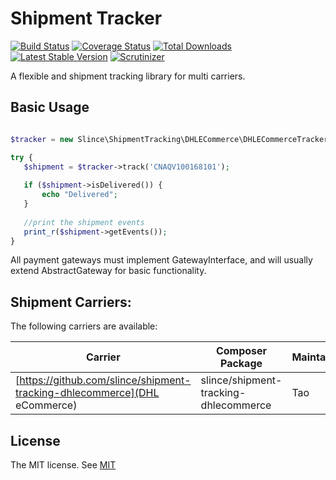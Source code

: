 # Shipment Tracker

[![Build Status](https://img.shields.io/travis/slince/shipment-tracking/master.svg?style=flat-square)](https://travis-ci.org/slince/shipment-tracking)
[![Coverage Status](https://img.shields.io/codecov/c/github/slince/shipment-tracking.svg?style=flat-square)](https://codecov.io/github/slince/shipment-tracking)
[![Total Downloads](https://img.shields.io/packagist/dt/slince/shipment-tracking.svg?style=flat-square)](https://packagist.org/packages/slince/shipment-tracking)
[![Latest Stable Version](https://img.shields.io/packagist/v/slince/shipment-tracking.svg?style=flat-square&label=stable)](https://packagist.org/packages/slince/shipment-tracking)
[![Scrutinizer](https://img.shields.io/scrutinizer/g/slince/shipment-tracking.svg?style=flat-square)](https://scrutinizer-ci.com/g/slince/shipment-tracking/?branch=master)

A flexible and shipment tracking library for multi carriers.

## Basic Usage

```php

$tracker = new Slince\ShipmentTracking\DHLECommerce\DHLECommerceTracker();

try {
   $shipment = $tracker->track('CNAQV100168101');
   
   if ($shipment->isDelivered()) {
       echo "Delivered";
   }
   
   //print the shipment events
   print_r($shipment->getEvents());
}

```

All payment gateways must implement GatewayInterface, and will usually extend AbstractGateway for basic functionality.

## Shipment Carriers:

The following carriers are available:

| Carrier | Composer Package | Maintainer |
| --- | --- | --- |
| [https://github.com/slince/shipment-tracking-dhlecommerce](DHL eCommerce)| slince/shipment-tracking-dhlecommerce | Tao |

## License
 
The MIT license. See [MIT](https://opensource.org/licenses/MIT)


